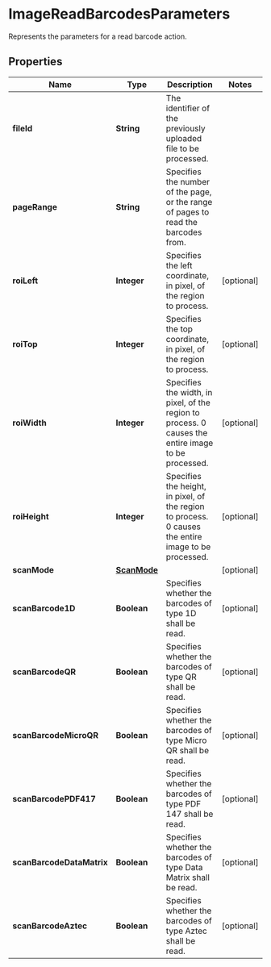 

# ImageReadBarcodesParameters

Represents the parameters for a read barcode action.
## Properties

Name | Type | Description | Notes
------------ | ------------- | ------------- | -------------
**fileId** | **String** | The identifier of the previously uploaded file to be processed. | 
**pageRange** | **String** | Specifies the number of the page, or the range of pages to read the barcodes from. | 
**roiLeft** | **Integer** | Specifies the left coordinate, in pixel, of the region to process. |  [optional]
**roiTop** | **Integer** | Specifies the top coordinate, in pixel, of the region to process. |  [optional]
**roiWidth** | **Integer** | Specifies the width, in pixel, of the region to process. 0 causes the entire image to be processed. |  [optional]
**roiHeight** | **Integer** | Specifies the height, in pixel, of the region to process. 0 causes the entire image to be processed. |  [optional]
**scanMode** | [**ScanMode**](ScanMode.md) |  |  [optional]
**scanBarcode1D** | **Boolean** | Specifies whether the barcodes of type 1D shall be read. |  [optional]
**scanBarcodeQR** | **Boolean** | Specifies whether the barcodes of type QR shall be read. |  [optional]
**scanBarcodeMicroQR** | **Boolean** | Specifies whether the barcodes of type Micro QR shall be read. |  [optional]
**scanBarcodePDF417** | **Boolean** | Specifies whether the barcodes of type PDF 147 shall be read. |  [optional]
**scanBarcodeDataMatrix** | **Boolean** | Specifies whether the barcodes of type Data Matrix shall be read. |  [optional]
**scanBarcodeAztec** | **Boolean** | Specifies whether the barcodes of type Aztec shall be read. |  [optional]



